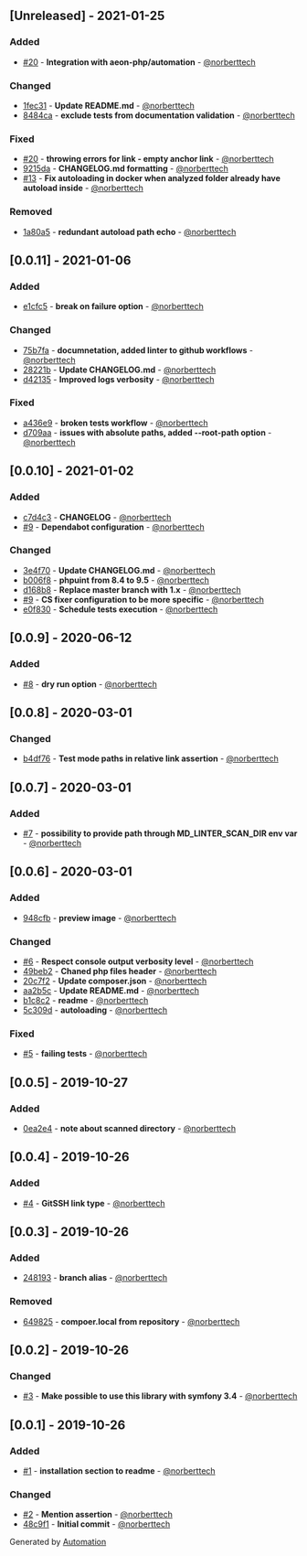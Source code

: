 ## [Unreleased] - 2021-01-25

### Added
- [#20](https://github.com/norberttech/md-link-linter/pull/20) - **Integration with aeon-php/automation** - [@norberttech](https://github.com/norberttech)

### Changed
- [1fec31](https://github.com/norberttech/md-link-linter/commit/1fec31cb06b2705af54b4b1b90f6e0a0c06713c9) - **Update README.md** - [@norberttech](https://github.com/norberttech)
- [8484ca](https://github.com/norberttech/md-link-linter/commit/8484ca3446ee2908c5160f0f7db46eee760c91d7) - **exclude tests from documentation validation** - [@norberttech](https://github.com/norberttech)

### Fixed
- [#20](https://github.com/norberttech/md-link-linter/pull/20) - **throwing errors for link - empty anchor link** - [@norberttech](https://github.com/norberttech)
- [9215da](https://github.com/norberttech/md-link-linter/commit/9215da53d7f1cac228a135593a8884de00a9621e) - **CHANGELOG.md formatting** - [@norberttech](https://github.com/norberttech)
- [#13](https://github.com/norberttech/md-link-linter/pull/13) - **Fix autoloading in docker when analyzed folder already have autoload inside** - [@norberttech](https://github.com/norberttech)

### Removed
- [1a80a5](https://github.com/norberttech/md-link-linter/commit/1a80a5cb88b6f63a70b22eb30cf333149b29d3ff) - **redundant autoload path echo** - [@norberttech](https://github.com/norberttech)

## [0.0.11] - 2021-01-06

### Added
- [e1cfc5](https://github.com/norberttech/md-link-linter/commit/e1cfc546180427b8c026b75f81b9369fde911923) - **break on failure option** - [@norberttech](https://github.com/norberttech)

### Changed
- [75b7fa](https://github.com/norberttech/md-link-linter/commit/75b7fab233a300d0e5d22ca41b3e4e9a406c57f8) - **documnetation, added linter to github workflows** - [@norberttech](https://github.com/norberttech)
- [28221b](https://github.com/norberttech/md-link-linter/commit/28221ba1bd243c8d3aacf622d1894cf575e22a13) - **Update CHANGELOG.md** - [@norberttech](https://github.com/norberttech)
- [d42135](https://github.com/norberttech/md-link-linter/commit/d42135bdd818023f820b8e8aea16865f257551a0) - **Improved logs verbosity** - [@norberttech](https://github.com/norberttech)

### Fixed
- [a436e9](https://github.com/norberttech/md-link-linter/commit/a436e94e4d7c3de564b72dafff605e263eee160e) - **broken tests workflow** - [@norberttech](https://github.com/norberttech)
- [d709aa](https://github.com/norberttech/md-link-linter/commit/d709aaa8f914bc5b756e5852e80325907994ceb9) - **issues with absolute paths, added --root-path option** - [@norberttech](https://github.com/norberttech)

## [0.0.10] - 2021-01-02

### Added
- [c7d4c3](https://github.com/norberttech/md-link-linter/commit/c7d4c370a48f98a05a29a382027ac5312354be68) - **CHANGELOG** - [@norberttech](https://github.com/norberttech)
- [#9](https://github.com/norberttech/md-link-linter/pull/9) - **Dependabot configuration** - [@norberttech](https://github.com/norberttech)

### Changed
- [3e4f70](https://github.com/norberttech/md-link-linter/commit/3e4f703796e2c0b8f7b5c67dc98aa97bde3c8aba) - **Update CHANGELOG.md** - [@norberttech](https://github.com/norberttech)
- [b006f8](https://github.com/norberttech/md-link-linter/commit/b006f8c9948c46c4ea691a945301a5093e04d64a) - **phpuint from 8.4 to 9.5** - [@norberttech](https://github.com/norberttech)
- [d168b8](https://github.com/norberttech/md-link-linter/commit/d168b84ae43df1dae9064091dc72aff911e9a32d) - **Replace master branch with 1.x** - [@norberttech](https://github.com/norberttech)
- [#9](https://github.com/norberttech/md-link-linter/pull/9) - **CS fixer configuration to be more specific** - [@norberttech](https://github.com/norberttech)
- [e0f830](https://github.com/norberttech/md-link-linter/commit/e0f83006b8385cb30e32c61ce85bcb4e8cd5c54f) - **Schedule tests execution** - [@norberttech](https://github.com/norberttech)

## [0.0.9] - 2020-06-12

### Added
- [#8](https://github.com/norberttech/md-link-linter/pull/8) - **dry run option** - [@norberttech](https://github.com/norberttech)

## [0.0.8] - 2020-03-01

### Changed
- [b4df76](https://github.com/norberttech/md-link-linter/commit/b4df76acaf9502f9588c72e52e3a4adc1865bed8) - **Test mode paths in relative link assertion** - [@norberttech](https://github.com/norberttech)

## [0.0.7] - 2020-03-01

### Added
- [#7](https://github.com/norberttech/md-link-linter/pull/7) - **possibility to provide path through MD_LINTER_SCAN_DIR env var** - [@norberttech](https://github.com/norberttech)

## [0.0.6] - 2020-03-01

### Added
- [948cfb](https://github.com/norberttech/md-link-linter/commit/948cfb3e3c7fd0ea2aae1779b1db76d52ea58c48) - **preview image** - [@norberttech](https://github.com/norberttech)

### Changed
- [#6](https://github.com/norberttech/md-link-linter/pull/6) - **Respect console output verbosity level** - [@norberttech](https://github.com/norberttech)
- [49beb2](https://github.com/norberttech/md-link-linter/commit/49beb2eef24abc973bbc521a6eb171cc62dab7d0) - **Chaned php files header** - [@norberttech](https://github.com/norberttech)
- [20c7f2](https://github.com/norberttech/md-link-linter/commit/20c7f239f6c06c23a170b75408967973ad38e317) - **Update composer.json** - [@norberttech](https://github.com/norberttech)
- [aa2b5c](https://github.com/norberttech/md-link-linter/commit/aa2b5c47539faf7a7e059734249e0be11f5ed240) - **Update README.md** - [@norberttech](https://github.com/norberttech)
- [b1c8c2](https://github.com/norberttech/md-link-linter/commit/b1c8c2f4a054f18156b6e9ea56fb2990593db752) - **readme** - [@norberttech](https://github.com/norberttech)
- [5c309d](https://github.com/norberttech/md-link-linter/commit/5c309d97f56682550b0cdbbae425c04c50d4854f) - **autoloading** - [@norberttech](https://github.com/norberttech)

### Fixed
- [#5](https://github.com/norberttech/md-link-linter/pull/5) - **failing tests** - [@norberttech](https://github.com/norberttech)

## [0.0.5] - 2019-10-27

### Added
- [0ea2e4](https://github.com/norberttech/md-link-linter/commit/0ea2e440c892c671500e32a01ff9ff6592ac9bc2) - **note about scanned directory** - [@norberttech](https://github.com/norberttech)

## [0.0.4] - 2019-10-26

### Added
- [#4](https://github.com/norberttech/md-link-linter/pull/4) - **GitSSH link type** - [@norberttech](https://github.com/norberttech)

## [0.0.3] - 2019-10-26

### Added
- [248193](https://github.com/norberttech/md-link-linter/commit/248193daa3a091b6acf339b148f0da4230cf551f) - **branch alias** - [@norberttech](https://github.com/norberttech)

### Removed
- [649825](https://github.com/norberttech/md-link-linter/commit/64982592c0da0385f80a1cff306133ecba156086) - **compoer.local from repository** - [@norberttech](https://github.com/norberttech)

## [0.0.2] - 2019-10-26

### Changed
- [#3](https://github.com/norberttech/md-link-linter/pull/3) - **Make possible to use this library with symfony 3.4** - [@norberttech](https://github.com/norberttech)

## [0.0.1] - 2019-10-26

### Added
- [#1](https://github.com/norberttech/md-link-linter/pull/1) - **installation section to readme** - [@norberttech](https://github.com/norberttech)

### Changed
- [#2](https://github.com/norberttech/md-link-linter/pull/2) - **Mention assertion** - [@norberttech](https://github.com/norberttech)
- [48c9f1](https://github.com/norberttech/md-link-linter/commit/48c9f18d1c385c6b3af3e8011bf956be367808f3) - **Initial commit** - [@norberttech](https://github.com/norberttech)

Generated by [Automation](https://github.com/aeon-php/automation)